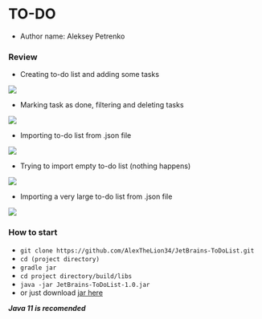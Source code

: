 # TO-DO #
* Author name: Aleksey Petrenko

### Review ###

* Creating to-do list and adding some tasks

![](https://media.giphy.com/media/Y1AdQoaB34wk5Qa3XK/giphy.gif)

* Marking task as done, filtering and deleting tasks

![](https://media.giphy.com/media/KetX9mxwm5LxKTPIUd/giphy.gif)

* Importing to-do list from .json file

![](https://media.giphy.com/media/iE3x2X4iTlnRxX4DHf/giphy.gif)

* Trying to import empty to-do list (nothing happens)

![](https://media.giphy.com/media/U71kDMRrwnl7ySpL2N/giphy.gif)

* Importing a very large to-do list from .json file

![](https://media.giphy.com/media/frMhnIc58hYknTj0dk/giphy.gif)

### How to start ###
* `git clone https://github.com/AlexTheLion34/JetBrains-ToDoList.git`
* `cd (project directory)`
* `gradle jar`
* `cd project directory/build/libs`
* `java -jar JetBrains-ToDoList-1.0.jar`
* or just download [jar here](https://drive.google.com/file/d/1i-6AH4lHoRDD46Uorxfjd1GnuuDOC3SH/view?usp=sharing)

***Java 11 is recomended***
